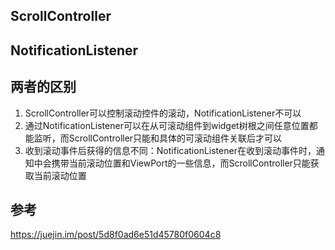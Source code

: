 ## ScrollController

## NotificationListener

## 两者的区别
1. ScrollController可以控制滚动控件的滚动，NotificationListener不可以
2. 通过NotificationListener可以在从可滚动组件到widget树根之间任意位置都能监听，而ScrollController只能和具体的可滚动组件关联后才可以
3. 收到滚动事件后获得的信息不同：NotificationListener在收到滚动事件时，通知中会携带当前滚动位置和ViewPort的一些信息，而ScrollController只能获取当前滚动位置

## 参考
https://juejin.im/post/5d8f0ad6e51d45780f0604c8
